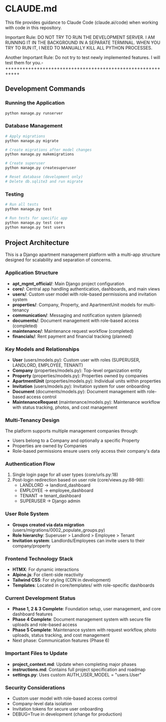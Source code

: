 # CLAUDE.md

This file provides guidance to Claude Code (claude.ai/code) when working with code in this repository.

Important Rule: DO NOT TRY TO RUN THE DEVELOPMENT SERVER. I AM RUNNING IT IN THE BACKGROUND IN A SEPARATE TERMINAL. WHEN YOU TRY TO RUN IT, I NEED TO MANUALLY KILL ALL PYTHON PROCESSES.

Another Important Rule: Do not try to test newly implemented features. I will test them for you.-+++++++++++++++++++++++++++++++++++++++++++++++++++++++++++

## Development Commands

### Running the Application
```bash
python manage.py runserver
```

### Database Management
```bash
# Apply migrations
python manage.py migrate

# Create migrations after model changes
python manage.py makemigrations

# Create superuser
python manage.py createsuperuser

# Reset database (development only)
# Delete db.sqlite3 and run migrate
```

### Testing
```bash
# Run all tests
python manage.py test

# Run tests for specific app
python manage.py test core
python manage.py test users
```

## Project Architecture

This is a Django apartment management platform with a multi-app structure designed for scalability and separation of concerns.

### Application Structure
- **apt_mgmt_official/**: Main Django project configuration
- **core/**: Central app handling authentication, dashboards, and main views
- **users/**: Custom user model with role-based permissions and invitation system
- **properties/**: Company, Property, and ApartmentUnit models for multi-tenancy
- **communication/**: Messaging and notification system (planned)
- **documents/**: Document management with role-based access (completed)
- **maintenance/**: Maintenance request workflow (completed)
- **financials/**: Rent payment and financial tracking (planned)

### Key Models and Relationships
- **User** (users/models.py): Custom user with roles (SUPERUSER, LANDLORD, EMPLOYEE, TENANT)
- **Company** (properties/models.py): Top-level organization entity
- **Property** (properties/models.py): Properties owned by companies
- **ApartmentUnit** (properties/models.py): Individual units within properties
- **Invitation** (users/models.py): Invitation system for user onboarding
- **Document** (documents/models.py): Document management with role-based access control
- **MaintenanceRequest** (maintenance/models.py): Maintenance workflow with status tracking, photos, and cost management

### Multi-Tenancy Design
The platform supports multiple management companies through:
- Users belong to a Company and optionally a specific Property
- Properties are owned by Companies
- Role-based permissions ensure users only access their company's data

### Authentication Flow
1. Single login page for all user types (core/urls.py:18)
2. Post-login redirection based on user role (core/views.py:88-98):
   - LANDLORD → landlord_dashboard
   - EMPLOYEE → employee_dashboard  
   - TENANT → tenant_dashboard
   - SUPERUSER → Django admin

### User Role System
- **Groups created via data migration** (users/migrations/0002_populate_groups.py)
- **Role hierarchy**: Superuser > Landlord > Employee > Tenant
- **Invitation system**: Landlords/Employees can invite users to their company/property

### Frontend Technology Stack
- **HTMX**: For dynamic interactions
- **Alpine.js**: For client-side reactivity
- **Tailwind CSS**: For styling (CDN in development)
- **Templates**: Located in core/templates/ with role-specific dashboards

### Current Development Status
- **Phase 1, 2 & 3 Complete**: Foundation setup, user management, and core dashboard features
- **Phase 4 Complete**: Document management system with secure file uploads and role-based access
- **Phase 5 Complete**: Maintenance system with request workflow, photo uploads, status tracking, and cost management
- Next phase: Communication features (Phase 6)

### Important Files to Update
- **project_context.md**: Update when completing major phases
- **instructions.md**: Contains full project specification and roadmap
- **settings.py**: Uses custom AUTH_USER_MODEL = "users.User"

### Security Considerations
- Custom user model with role-based access control
- Company-level data isolation
- Invitation tokens for secure user onboarding
- DEBUG=True in development (change for production)